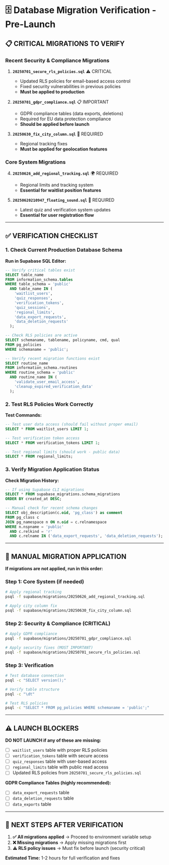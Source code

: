 # 🗄️ Database Migration Verification - Pre-Launch

## 📋 CRITICAL MIGRATIONS TO VERIFY

### **Recent Security & Compliance Migrations**
1. **`20250701_secure_rls_policies.sql`** ⚠️ CRITICAL
   - Updated RLS policies for email-based access control
   - Fixed security vulnerabilities in previous policies
   - **Must be applied to production**

2. **`20250701_gdpr_compliance.sql`** 📋 IMPORTANT
   - GDPR compliance tables (data exports, deletions)
   - Required for EU data protection compliance
   - **Should be applied before launch**

3. **`20250630_fix_city_column.sql`** 🔧 REQUIRED
   - Regional tracking fixes
   - **Must be applied for geolocation features**

### **Core System Migrations**
4. **`20250626_add_regional_tracking.sql`** 🌍 REQUIRED
   - Regional limits and tracking system
   - **Essential for waitlist position features**

5. **`20250620210947_floating_sound.sql`** 📧 REQUIRED
   - Latest quiz and verification system updates
   - **Essential for user registration flow**

---

## ✅ VERIFICATION CHECKLIST

### **1. Check Current Production Database Schema**

**Run in Supabase SQL Editor:**
```sql
-- Verify critical tables exist
SELECT table_name 
FROM information_schema.tables 
WHERE table_schema = 'public' 
  AND table_name IN (
    'waitlist_users',
    'quiz_responses', 
    'verification_tokens',
    'quiz_sessions',
    'regional_limits',
    'data_export_requests',
    'data_deletion_requests'
  );

-- Check RLS policies are active
SELECT schemaname, tablename, policyname, cmd, qual 
FROM pg_policies 
WHERE schemaname = 'public';

-- Verify recent migration functions exist
SELECT routine_name 
FROM information_schema.routines 
WHERE routine_schema = 'public' 
  AND routine_name IN (
    'validate_user_email_access',
    'cleanup_expired_verification_data'
  );
```

### **2. Test RLS Policies Work Correctly**

**Test Commands:**
```sql
-- Test user data access (should fail without proper email)
SELECT * FROM waitlist_users LIMIT 1;

-- Test verification token access
SELECT * FROM verification_tokens LIMIT 1;

-- Test regional limits (should work - public data)
SELECT * FROM regional_limits;
```

### **3. Verify Migration Application Status**

**Check Migration History:**
```sql
-- If using Supabase CLI migrations
SELECT * FROM supabase_migrations.schema_migrations 
ORDER BY created_at DESC;

-- Manual check for recent schema changes
SELECT obj_description(c.oid, 'pg_class') as comment
FROM pg_class c
JOIN pg_namespace n ON n.oid = c.relnamespace
WHERE n.nspname = 'public' 
  AND c.relkind = 'r'
  AND c.relname IN ('data_export_requests', 'data_deletion_requests');
```

---

## 🚨 MANUAL MIGRATION APPLICATION

**If migrations are not applied, run in this order:**

### **Step 1: Core System (if needed)**
```bash
# Apply regional tracking
psql -f supabase/migrations/20250626_add_regional_tracking.sql

# Apply city column fix  
psql -f supabase/migrations/20250630_fix_city_column.sql
```

### **Step 2: Security & Compliance (CRITICAL)**
```bash
# Apply GDPR compliance
psql -f supabase/migrations/20250701_gdpr_compliance.sql

# Apply security fixes (MOST IMPORTANT)
psql -f supabase/migrations/20250701_secure_rls_policies.sql
```

### **Step 3: Verification**
```bash
# Test database connection
psql -c "SELECT version();"

# Verify table structure
psql -c "\dt"

# Test RLS policies
psql -c "SELECT * FROM pg_policies WHERE schemaname = 'public';"
```

---

## ⚠️ LAUNCH BLOCKERS

**DO NOT LAUNCH if any of these are missing:**
- [ ] `waitlist_users` table with proper RLS policies
- [ ] `verification_tokens` table with secure access
- [ ] `quiz_responses` table with user-based access
- [ ] `regional_limits` table with public read access
- [ ] Updated RLS policies from `20250701_secure_rls_policies.sql`

**GDPR Compliance Tables (highly recommended):**
- [ ] `data_export_requests` table
- [ ] `data_deletion_requests` table  
- [ ] `data_exports` table

---

## 🎯 NEXT STEPS AFTER VERIFICATION

1. **✅ All migrations applied** → Proceed to environment variable setup
2. **❌ Missing migrations** → Apply missing migrations first
3. **⚠️ RLS policy issues** → Must fix before launch (security critical)

**Estimated Time:** 1-2 hours for full verification and fixes